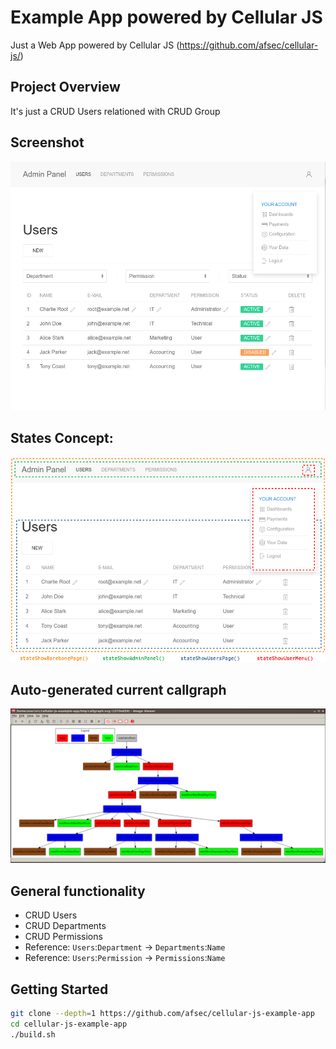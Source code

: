#  Example App powered by Cellular JS

Just a Web App powered by Cellular JS (https://github.com/afsec/cellular-js/)

## Project Overview

It's just a CRUD Users relationed with CRUD Group


## Screenshot
![Screenshot](/docs/00-app-screenshot.png?raw=true)

## States Concept:

![States Concept](/docs/01-state-showuserspage.png?raw=true)

## Auto-generated current callgraph

![Current Callgraph](/docs/02-callgraph.png?raw=true)

## General functionality

- CRUD Users
- CRUD Departments
- CRUD Permissions
- Reference: `Users`:`Department` -> `Departments`:`Name`
- Reference: `Users`:`Permission` -> `Permissions`:`Name`

## Getting Started

```sh
git clone --depth=1 https://github.com/afsec/cellular-js-example-app
cd cellular-js-example-app
./build.sh
```
